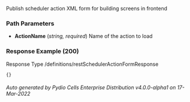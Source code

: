 






 
Publish scheduler action XML form for building screens in frontend  


### Path Parameters

 - **ActionName** (_string, required_) Name of the action to load




### Response Example (200)
Response Type /definitions/restSchedulerActionFormResponse

```
{}
```




###### Auto generated by Pydio Cells Enterprise Distribution v4.0.0-alpha1 on 17-Mar-2022
